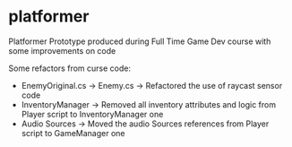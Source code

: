 # platformer

Platformer Prototype produced during Full Time Game Dev course with some improvements on code

Some refactors from curse code: 

- EnemyOriginal.cs -> Enemy.cs -> Refactored the use of raycast sensor code
- InventoryManager -> Removed all inventory attributes and logic from Player script to InventoryManager one
- Audio Sources -> Moved the audio Sources references from Player script to GameManager one
